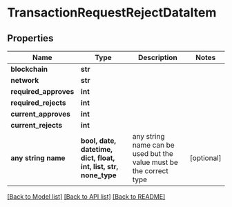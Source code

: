 # TransactionRequestRejectDataItem


## Properties
Name | Type | Description | Notes
------------ | ------------- | ------------- | -------------
**blockchain** | **str** |  | 
**network** | **str** |  | 
**required_approves** | **int** |  | 
**required_rejects** | **int** |  | 
**current_approves** | **int** |  | 
**current_rejects** | **int** |  | 
**any string name** | **bool, date, datetime, dict, float, int, list, str, none_type** | any string name can be used but the value must be the correct type | [optional]

[[Back to Model list]](../README.md#documentation-for-models) [[Back to API list]](../README.md#documentation-for-api-endpoints) [[Back to README]](../README.md)


